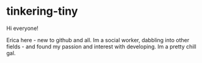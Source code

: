 # tinkering-tiny

Hi everyone!

Erica here - new to github and all.  Im a social worker, dabbling into other fields - and found my passion and interest with developing.  Im a pretty chill gal.

